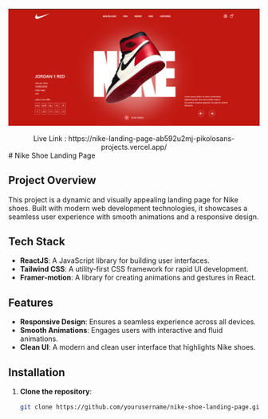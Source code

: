 ![](image.png)

<div align="center">
   Live Link : https://nike-landing-page-ab592u2mj-pikolosans-projects.vercel.app/
</div>
# Nike Shoe Landing Page

## Project Overview

This project is a dynamic and visually appealing landing page for Nike shoes. Built with modern web development technologies, it showcases a seamless user experience with smooth animations and a responsive design.

## Tech Stack

- **ReactJS**: A JavaScript library for building user interfaces.
- **Tailwind CSS**: A utility-first CSS framework for rapid UI development.
- **Framer-motion**: A library for creating animations and gestures in React.

## Features

- **Responsive Design**: Ensures a seamless experience across all devices.
- **Smooth Animations**: Engages users with interactive and fluid animations.
- **Clean UI**: A modern and clean user interface that highlights Nike shoes.

## Installation

1. **Clone the repository**:
   ```bash
   git clone https://github.com/yourusername/nike-shoe-landing-page.git

